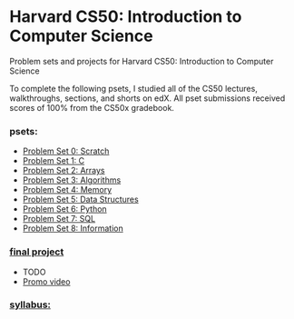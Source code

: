 # Harvard CS50: Introduction to Computer Science
Problem sets and projects for Harvard CS50: Introduction to Computer Science

To complete the following psets, I studied all of the CS50 lectures, walkthroughs, sections, and shorts on edX. All pset submissions received scores of 100% from the CS50x gradebook.

### psets:
- [Problem Set 0: Scratch](https://cs50.harvard.edu/x/2020/psets/0/)
- [Problem Set 1: C](https://cs50.harvard.edu/x/2020/psets/1/)
- [Problem Set 2: Arrays](https://cs50.harvard.edu/x/2020/psets/2/)
- [Problem Set 3: Algorithms](https://cs50.harvard.edu/x/2020/psets/3/)
- [Problem Set 4: Memory](https://cs50.harvard.edu/x/2020/psets/4/)
- [Problem Set 5: Data Structures](https://cs50.harvard.edu/x/2020/psets/5/)
- [Problem Set 6: Python](https://cs50.harvard.edu/x/2020/psets/6/)
- [Problem Set 7: SQL](https://cs50.harvard.edu/x/2020/psets/7/)
- [Problem Set 8: Information](https://cs50.harvard.edu/x/2020/psets/8/)

### [final project](#)
- TODO
- [Promo video](#)

### [syllabus:](https://cs50.harvard.edu/x/2020/syllabus/)

